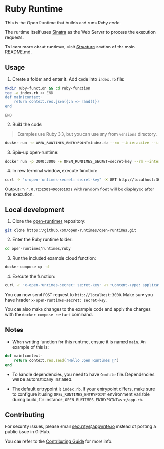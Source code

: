 # Ruby Runtime

This is the Open Runtime that builds and runs Ruby code.

The runtime itself uses [Sinatra](https://github.com/sinatra/sinatra) as the Web Server to process the execution requests.

To learn more about runtimes, visit [Structure](https://github.com/open-runtimes/open-runtimes#structure) section of the main README.md.

## Usage

1. Create a folder and enter it. Add code into `index.rb` file:

```bash
mkdir ruby-function && cd ruby-function
tee -a index.rb << END
def main(context)
    return context.res.json({:n => rand()})
end

END

```

2. Build the code:

> Examples use Ruby 3.3, but you can use any from `versions` directory.

```bash
docker run -e OPEN_RUNTIMES_ENTRYPOINT=index.rb --rm --interactive --tty --volume $PWD:/mnt/code openruntimes/ruby:v4-3.3 sh helpers/build.sh
```

3. Spin-up open-runtime:

```bash
docker run -p 3000:3000 -e OPEN_RUNTIMES_SECRET=secret-key --rm --interactive --tty --volume $PWD/code.tar.gz:/mnt/code/code.tar.gz:ro openruntimes/ruby:v4-3.3 sh helpers/start.sh "bundle exec puma -b tcp://0.0.0.0:3000 -e production"
```

4. In new terminal window, execute function:

```bash
curl -H "x-open-runtimes-secret: secret-key" -X GET http://localhost:3000/
```

Output `{"n":0.7232589496628183}` with random float will be displayed after the execution.

## Local development

1. Clone the [open-runtimes](https://github.com/open-runtimes/open-runtimes) repository:

```bash
git clone https://github.com/open-runtimes/open-runtimes.git
```

2. Enter the Ruby runtime folder:

```bash
cd open-runtimes/runtimes/ruby
```

3. Run the included example cloud function:

```bash
docker compose up -d
```

4. Execute the function:

```bash
curl -H "x-open-runtimes-secret: secret-key" -H "Content-Type: application/json" -X POST http://localhost:3000/ -d '{"id": "4"}'
```

You can now send `POST` request to `http://localhost:3000`. Make sure you have header `x-open-runtimes-secret: secret-key`.

You can also make changes to the example code and apply the changes with the `docker compose restart` command.

## Notes

- When writing function for this runtime, ensure it is named `main`. An example of this is:

```ruby
def main(context)
    return context.res.send('Hello Open Runtimes 👋')
end
```

- To handle dependencies, you need to have `Gemfile` file. Dependencies will be automatically installed.

- The default entrypoint is `index.rb`. If your entrypoint differs, make sure to configure it using `OPEN_RUNTIMES_ENTRYPOINT` environment variable during build, for instance, `OPEN_RUNTIMES_ENTRYPOINT=src/app.rb`.

## Contributing

For security issues, please email security@appwrite.io instead of posting a public issue in GitHub.

You can refer to the [Contributing Guide](https://github.com/open-runtimes/open-runtimes/blob/main/CONTRIBUTING.md) for more info.

